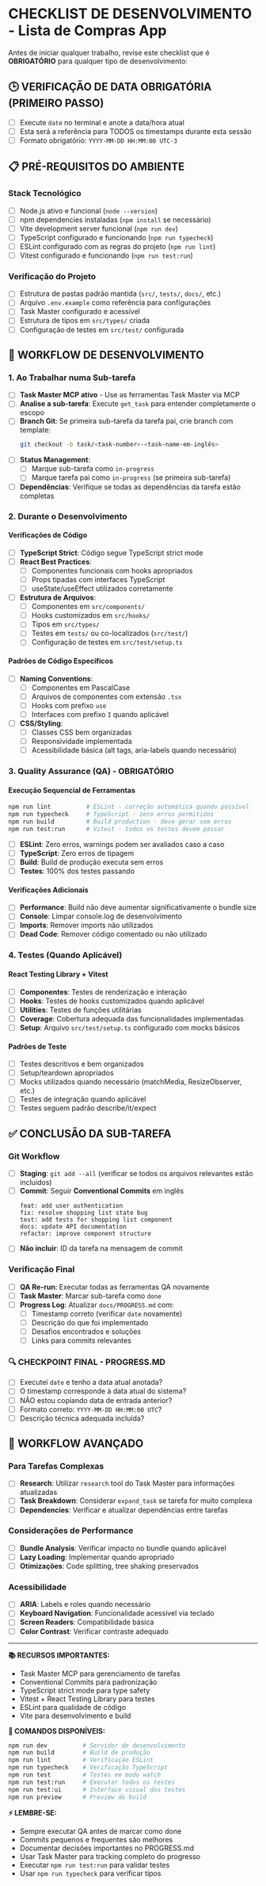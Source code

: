 # CHECKLIST DE DESENVOLVIMENTO - Lista de Compras App

Antes de iniciar qualquer trabalho, revise este checklist que é **OBRIGATÓRIO** para qualquer tipo de desenvolvimento:

## 🕒 VERIFICAÇÃO DE DATA OBRIGATÓRIA (PRIMEIRO PASSO)
- [ ] Execute `date` no terminal e anote a data/hora atual
- [ ] Esta será a referência para TODOS os timestamps durante esta sessão
- [ ] Formato obrigatório: `YYYY-MM-DD HH:MM:00 UTC-3`

## 📋 PRÉ-REQUISITOS DO AMBIENTE

### Stack Tecnológico
- [ ] Node.js ativo e funcional (`node --version`)
- [ ] npm dependencies instaladas (`npm install` se necessário)
- [ ] Vite development server funcional (`npm run dev`)
- [ ] TypeScript configurado e funcionando (`npm run typecheck`)
- [ ] ESLint configurado com as regras do projeto (`npm run lint`)
- [ ] Vitest configurado e funcionando (`npm run test:run`)

### Verificação do Projeto
- [ ] Estrutura de pastas padrão mantida (`src/`, `tests/`, `docs/`, etc.)
- [ ] Arquivo `.env.example` como referência para configurações
- [ ] Task Master configurado e acessível
- [ ] Estrutura de tipos em `src/types/` criada
- [ ] Configuração de testes em `src/test/` configurada

## 🎯 WORKFLOW DE DESENVOLVIMENTO

### 1. Ao Trabalhar numa Sub-tarefa
- [ ] **Task Master MCP ativo** - Use as ferramentas Task Master via MCP
- [ ] **Analise a sub-tarefa**: Execute `get_task` para entender completamente o escopo
- [ ] **Branch Git**: Se primeira sub-tarefa da tarefa pai, crie branch com template:
  ```bash
  git checkout -b task/<task-number>-<task-name-em-inglês>
  ```
- [ ] **Status Management**: 
  - [ ] Marque sub-tarefa como `in-progress`
  - [ ] Marque tarefa pai como `in-progress` (se primeira sub-tarefa)
- [ ] **Dependências**: Verifique se todas as dependências da tarefa estão completas

### 2. Durante o Desenvolvimento

#### Verificações de Código
- [ ] **TypeScript Strict**: Código segue TypeScript strict mode
- [ ] **React Best Practices**: 
  - [ ] Componentes funcionais com hooks apropriados
  - [ ] Props tipadas com interfaces TypeScript
  - [ ] useState/useEffect utilizados corretamente
- [ ] **Estrutura de Arquivos**:
  - [ ] Componentes em `src/components/`
  - [ ] Hooks customizados em `src/hooks/`
  - [ ] Tipos em `src/types/`
  - [ ] Testes em `tests/` ou co-localizados (`src/test/`)
  - [ ] Configuração de testes em `src/test/setup.ts`

#### Padrões de Código Específicos
- [ ] **Naming Conventions**:
  - [ ] Componentes em PascalCase
  - [ ] Arquivos de componentes com extensão `.tsx`
  - [ ] Hooks com prefixo `use`
  - [ ] Interfaces com prefixo `I` quando aplicável
- [ ] **CSS/Styling**:
  - [ ] Classes CSS bem organizadas
  - [ ] Responsividade implementada
  - [ ] Acessibilidade básica (alt tags, aria-labels quando necessário)

### 3. Quality Assurance (QA) - OBRIGATÓRIO

#### Execução Sequencial de Ferramentas
```bash
npm run lint          # ESLint - correção automática quando possível
npm run typecheck     # TypeScript - zero erros permitidos
npm run build         # Build production - deve gerar sem erros
npm run test:run      # Vitest - todos os testes devem passar
```

- [ ] **ESLint**: Zero erros, warnings podem ser avaliados caso a caso
- [ ] **TypeScript**: Zero erros de tipagem
- [ ] **Build**: Build de produção executa sem erros
- [ ] **Testes**: 100% dos testes passando

#### Verificações Adicionais
- [ ] **Performance**: Build não deve aumentar significativamente o bundle size
- [ ] **Console**: Limpar console.log de desenvolvimento
- [ ] **Imports**: Remover imports não utilizados
- [ ] **Dead Code**: Remover código comentado ou não utilizado

### 4. Testes (Quando Aplicável)

#### React Testing Library + Vitest
- [ ] **Componentes**: Testes de renderização e interação
- [ ] **Hooks**: Testes de hooks customizados quando aplicável
- [ ] **Utilities**: Testes de funções utilitárias
- [ ] **Coverage**: Cobertura adequada das funcionalidades implementadas
- [ ] **Setup**: Arquivo `src/test/setup.ts` configurado com mocks básicos

#### Padrões de Teste
- [ ] Testes descritivos e bem organizados
- [ ] Setup/teardown apropriados
- [ ] Mocks utilizados quando necessário (matchMedia, ResizeObserver, etc.)
- [ ] Testes de integração quando aplicável
- [ ] Testes seguem padrão describe/it/expect

## ✅ CONCLUSÃO DA SUB-TAREFA

### Git Workflow
- [ ] **Staging**: `git add --all` (verificar se todos os arquivos relevantes estão incluídos)
- [ ] **Commit**: Seguir **Conventional Commits** em inglês
  ```
  feat: add user authentication
  fix: resolve shopping list state bug
  test: add tests for shopping list component
  docs: update API documentation
  refactor: improve component structure
  ```
- [ ] **Não incluir**: ID da tarefa na mensagem de commit

### Verificação Final
- [ ] **QA Re-run**: Executar todas as ferramentas QA novamente
- [ ] **Task Master**: Marcar sub-tarefa como `done`
- [ ] **Progress Log**: Atualizar `docs/PROGRESS.md` com:
  - [ ] Timestamp correto (verificar `date` novamente)
  - [ ] Descrição do que foi implementado
  - [ ] Desafios encontrados e soluções
  - [ ] Links para commits relevantes

### 🔍 CHECKPOINT FINAL - PROGRESS.MD
- [ ] Executei `date` e tenho a data atual anotada?
- [ ] O timestamp corresponde à data atual do sistema?
- [ ] NÃO estou copiando data de entrada anterior?
- [ ] Formato correto: `YYYY-MM-DD HH:MM:00 UTC`?
- [ ] Descrição técnica adequada incluída?

## 🚀 WORKFLOW AVANÇADO

### Para Tarefas Complexas
- [ ] **Research**: Utilizar `research` tool do Task Master para informações atualizadas
- [ ] **Task Breakdown**: Considerar `expand_task` se tarefa for muito complexa
- [ ] **Dependencies**: Verificar e atualizar dependências entre tarefas

### Considerações de Performance
- [ ] **Bundle Analysis**: Verificar impacto no bundle quando aplicável
- [ ] **Lazy Loading**: Implementar quando apropriado
- [ ] **Otimizações**: Code splitting, tree shaking preservados

### Acessibilidade
- [ ] **ARIA**: Labels e roles quando necessário
- [ ] **Keyboard Navigation**: Funcionalidade acessível via teclado
- [ ] **Screen Readers**: Compatibilidade básica
- [ ] **Color Contrast**: Verificar contraste adequado

---

**📚 RECURSOS IMPORTANTES:**
- Task Master MCP para gerenciamento de tarefas
- Conventional Commits para padronização
- TypeScript strict mode para type safety
- Vitest + React Testing Library para testes
- ESLint para qualidade de código
- Vite para desenvolvimento e build

**🎯 COMANDOS DISPONÍVEIS:**
```bash
npm run dev          # Servidor de desenvolvimento
npm run build        # Build de produção
npm run lint         # Verificação ESLint
npm run typecheck    # Verificação TypeScript
npm run test         # Testes em modo watch
npm run test:run     # Executar todos os testes
npm run test:ui      # Interface visual dos testes
npm run preview      # Preview do build
```

**⚡ LEMBRE-SE:**
- Sempre executar QA antes de marcar como done
- Commits pequenos e frequentes são melhores
- Documentar decisões importantes no PROGRESS.md
- Usar Task Master para tracking completo do progresso
- Executar `npm run test:run` para validar testes
- Usar `npm run typecheck` para verificar tipos